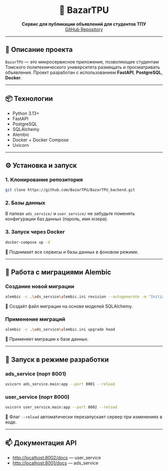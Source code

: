 <h1 align="center">📢 BazarTPU</h1>
<p align="center">
  <strong>Сервис для публикации объявлений для студентов ТПУ</strong><br>
  <a href="https://github.com/BazarTPU/BazarTPU_backend.git">GitHub Repository</a>
</p>

<hr>

<h2>🚀 Описание проекта</h2>

<p>
  <code>BazarTPU</code> — это микросервисное приложение, позволяющее студентам Томского политехнического университета размещать и просматривать объявления. Проект разработан с использованием <strong>FastAPI</strong>, <strong>PostgreSQL</strong>, <strong>Docker</strong>.
</p>

<hr>

<h2>📦 Технологии</h2>

<ul>
  <li>Python 3.13+</li>
  <li>FastAPI</li>
  <li>PostgreSQL</li>
  <li>SQLAlchemy</li>
  <li>Alembic</li>
  <li>Docker + Docker Compose</li>
  <li>Uvicorn</li>
</ul>

<hr>

<h2>⚙️ Установка и запуск</h2>

<h3>1. Клонирование репозитория</h3>

```bash
git clone https://github.com/BazarTPU/BazarTPU_backend.git
```

<h3>2. Базы данных</h3> <p>В папках <code>ads_service/</code> и <code>user_service/</code> не забудьте поменять
конфигурации баз данных (пароль, имя юзера).</p>
<h3>3. Запуск через Docker</h3>

```bash
docker-compose up -d
```

<p>📌 Поднимает все сервисы и базы данных в фоновом режиме.</p> <hr> 
<h2>🧬 Работа с миграциями Alembic</h2> <h3>Создание новой миграции</h3>

```bash
alembic -c .\ads_service\alembic.ini revision --autogenerate -m "Initial migration"
```
<p>📌 Создаёт файл миграции на основе моделей SQLAlchemy.</p> <h3>Применение миграций</h3>

```bash
alembic -c .\ads_service\alembic.ini upgrade head
```
<p>📌 Применяет миграции к базе данных.</p> <hr> 
<h2>🚀 Запуск в режиме разработки</h2> <h3>ads_service (порт 8001)</h3>

```bash
uvicorn ads_service.main:app --port 8001 --reload
```
<h3>user_service (порт 8000)</h3>

```bash
uvicorn user_service.main:app --port 8002 --reload
```

<p>📌 Флаг <code>--reload</code> автоматически перезапускает сервер при изменениях в коде.</p> <hr> <h2>📫 Документация API</h2> <ul> <li><a href="http://localhost:8002/docs" target="_blank">http://localhost:8002/docs</a> — user_service</li> <li><a href="http://localhost:8001/docs" target="_blank">http://localhost:8001/docs</a> — ads_service</li> </ul>